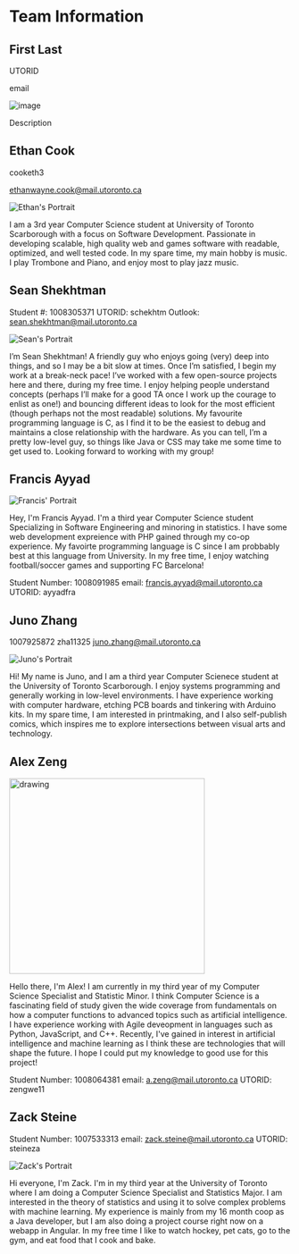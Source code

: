 # Team Information

## First Last

UTORID

email

![image](path/to/image)

Description

## Ethan Cook

cooketh3

ethanwayne.cook@mail.utoronto.ca

![Ethan's Portrait](./images/ethan.jpeg)

I am a 3rd year Computer Science student at University of Toronto Scarborough with a focus on Software Development. Passionate in developing scalable, high quality web and games software with readable, optimized, and well tested code. In my spare time, my main hobby is music. I play Trombone and Piano, and enjoy most to play jazz music.

## Sean Shekhtman

Student #: 1008305371
UTORID: schekhtm
Outlook: sean.shekhtman@mail.utoronto.ca

![Sean's Portrait](./images/sean.jpg)

I’m Sean Shekhtman! A friendly guy who enjoys going (very) deep into
things, and so I may be a bit slow at times. Once I’m satisfied, I begin my
work at a break-neck pace! I’ve worked with a few open-source projects
here and there, during my free time. I enjoy helping people understand
concepts (perhaps I’ll make for a good TA once I work up the courage
to enlist as one!) and bouncing different ideas to look for the most efficient (though perhaps not the most readable) solutions. My favourite programming language is C, as I find it to be the easiest to debug and maintains a close relationship with the hardware. As you can tell, I’m a pretty low-level guy, so things like Java or CSS may take me some time to get used to. Looking forward to working with my group!

## Francis Ayyad

![Francis' Portrait](./images/Francis.jpg)

Hey, I'm Francis Ayyad. I'm a third year Computer Science student Specializing in Software Engineering and minoring in statistics. I have some web development expreience with PHP gained through my co-op experience. My favoirte programming language is C since I am probbably best at this language from University. In my free time, I enjoy watching football/soccer games and supporting FC Barcelona!

Student Number: 1008091985
email: francis.ayyad@mail.utoronto.ca
UTORID: ayyadfra


## Juno Zhang

1007925872
zha11325
juno.zhang@mail.utoronto.ca

![Juno's Portrait](./images/juno.jpg)

Hi! My name is Juno, and I am a third year Computer Scienece student at the University of Toronto Scarborough.
I enjoy systems programming and generally working in low-level environments. I have experience working with
computer hardware, etching PCB boards and tinkering with Arduino kits. In my spare time, I am interested in
printmaking, and I also self-publish comics, which inspires me to explore intersections between visual arts 
and technology. 

## Alex Zeng

<img src="./images/alex.JPEG" alt="drawing" width="350"/>

Hello there, I'm Alex! I am currently in my third year of my Computer Science Specialist and Statistic Minor. I think Computer Science is a fascinating field of study given the wide coverage from fundamentals on how a computer functions to advanced topics such as artificial intelligence. I have experience working with Agile deveopment in languages such as Python, JavaScript, and C++. Recently, I've gained in interest in artificial intelligence and machine learning as I think these are technologies that will shape the future. I hope I could put my knowledge to good use for this project!

Student Number: 1008064381
email: a.zeng@mail.utoronto.ca
UTORID: zengwe11

## Zack Steine
Student Number: 1007533313
email: zack.steine@mail.utoronto.ca
UTORID: steineza

![Zack's Portrait](./images/zack.jpg)

Hi everyone, I'm Zack. I'm in my third year at the University of Toronto where I am doing a Computer Science Specialist and Statistics Major. 
I am interested in the theory of statistics and using it to solve complex problems with machine learning. My experience is mainly from
my 16 month coop as a Java developer, but I am also doing a project course right now on a webapp in Angular. In my free time I like to
watch hockey, pet cats, go to the gym, and eat food that I cook and bake. 
